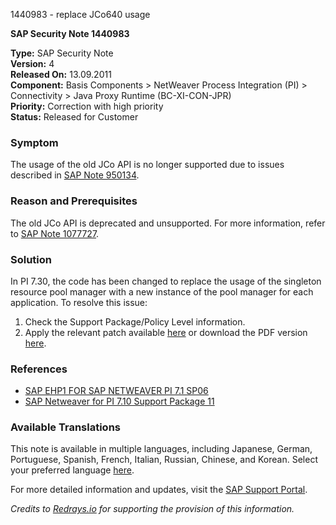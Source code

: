 1440983 - replace JCo640 usage

**SAP Security Note 1440983**

**Type:** SAP Security Note  
**Version:** 4  
**Released On:** 13.09.2011  
**Component:** Basis Components > NetWeaver Process Integration (PI) > Connectivity > Java Proxy Runtime (BC-XI-CON-JPR)  
**Priority:** Correction with high priority  
**Status:** Released for Customer

### **Symptom**
The usage of the old JCo API is no longer supported due to issues described in [SAP Note 950134](https://me.sap.com/notes/950134).

### **Reason and Prerequisites**
The old JCo API is deprecated and unsupported. For more information, refer to [SAP Note 1077727](https://me.sap.com/notes/1077727).

### **Solution**
In PI 7.30, the code has been changed to replace the usage of the singleton resource pool manager with a new instance of the pool manager for each application. To resolve this issue:
1. Check the Support Package/Policy Level information.
2. Apply the relevant patch available [here](https://notesdownloads.sap.com/note/0040000016980982017) or download the PDF version [here](https://userapps.support.sap.com/sap/support/sfm/notes/print/0001440983?language=en-US&token=E52E3B733A31198ABF553509FEEBCA79).

### **References**
- [SAP EHP1 FOR SAP NETWEAVER PI 7.1 SP06](https://me.sap.com/notes/1511517)
- [SAP Netweaver for PI 7.10 Support Package 11](https://me.sap.com/notes/1511515)

### **Available Translations**
This note is available in multiple languages, including Japanese, German, Portuguese, Spanish, French, Italian, Russian, Chinese, and Korean. Select your preferred language [here](https://me.sap.com/notes/0001440983).

For more detailed information and updates, visit the [SAP Support Portal](https://me.sap.com/).

*Credits to [Redrays.io](https://redrays.io) for supporting the provision of this information.*